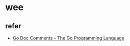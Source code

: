 # wee

## refer

- [Go Doc Comments - The Go Programming Language](https://tip.golang.org/doc/comment)
